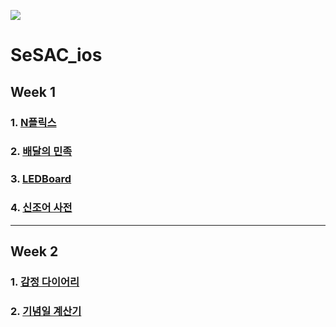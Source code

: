 ![](https://velog.velcdn.com/images/rytak108/post/31263f76-53ed-49ac-b77b-1073bad12eb6/image.jpeg)

# SeSAC_ios

## Week 1

### 1. [N플릭스](https://github.com/ryu-yeon/SeSAC_ios/tree/main/Movie)
### 2. [배달의 민족](https://github.com/ryu-yeon/SeSAC_ios/tree/main/Food)
### 3. [LEDBoard](https://github.com/ryu-yeon/SeSAC_ios/tree/main/LEDBoard)
### 4. [신조어 사전](https://github.com/ryu-yeon/SeSAC_ios/tree/main/NewlyCoinedWord)
---
## Week 2

### 1. [감정 다이어리](https://github.com/ryu-yeon/SeSAC_ios/tree/main/EmotionDiary)
### 2. [기념일 계산기](https://github.com/ryu-yeon/SeSAC_ios/tree/main/DayCalculator)


